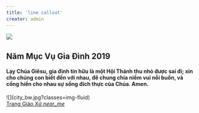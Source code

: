 ```yaml
---
title: 'line callout'
creator: admin
---
```


![](../../user/pages/01.home/02._highlights/banner_2.png?classes=img-fluid)
<div class="">
		<div class="container text-center">
			<div class="row">
				<div class="col-md-8 ml-auto mr-auto text-center">
					<h2 class="title year-motto">Năm Mục Vụ Gia Đình 2019</h2>
					<h4>Lạy Chúa Giêsu, gia đình tín hữu là một Hội Thánh thu nhỏ được sai đi; xin cho chúng con biết đến với nhau, để chung chia niềm vui nỗi buồn, và cống hiến cho nhau sự sống đích thực của Chúa.  Amen.</h4>
				</div>
			</div>
		</div>
</div>
![](city_bw.jpg?classes=img-fluid)
<div class="col-md-12 text-center">
	<a href="about" class="showmore" target="_self">Trang Giáo Xứ <i class="material-icons">near_me</i></a>
</div>